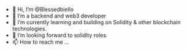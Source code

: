 - 👋 Hi, I’m @Blessedbiello
- 👀 I’m a backend and web3 developer
- 🌱 I’m currently learning and building on Solidity & other blockchain technologies. 
- 💞️ I’m looking forward to solidity roles
- 📫 How to reach me ...

<!---
Blessedbiello/Blessedbiello is a ✨ special ✨ repository because its `README.md` (this file) appears on your GitHub profile.
You can click the Preview link to take a look at your changes.
--->
